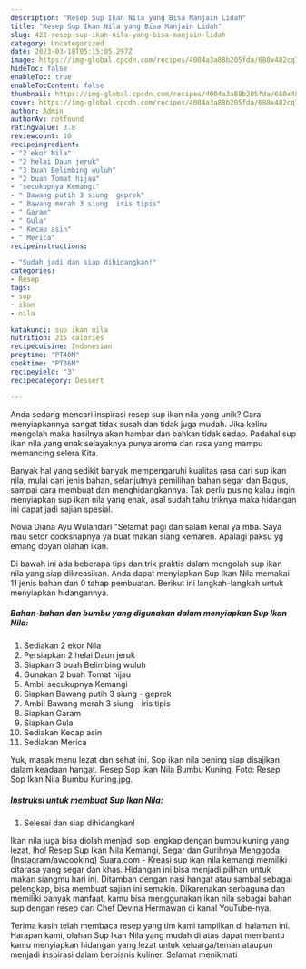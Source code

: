 ```yaml
---
description: "Resep Sup Ikan Nila yang Bisa Manjain Lidah"
title: "Resep Sup Ikan Nila yang Bisa Manjain Lidah"
slug: 422-resep-sup-ikan-nila-yang-bisa-manjain-lidah
category: Uncategorized
date: 2023-03-18T05:15:05.297Z
image: https://img-global.cpcdn.com/recipes/4004a3a88b205fda/680x482cq70/sup-ikan-nila-foto-resep-utama.jpg
hideToc: false
enableToc: true
enableTocContent: false
thumbnail: https://img-global.cpcdn.com/recipes/4004a3a88b205fda/680x482cq70/sup-ikan-nila-foto-resep-utama.jpg
cover: https://img-global.cpcdn.com/recipes/4004a3a88b205fda/680x482cq70/sup-ikan-nila-foto-resep-utama.jpg
author: Admin
authorAv: notfound
ratingvalue: 3.8
reviewcount: 10
recipeingredient:
- "2 ekor Nila"
- "2 helai Daun jeruk"
- "3 buah Belimbing wuluh"
- "2 buah Tomat hijau"
- "secukupnya Kemangi"
- " Bawang putih 3 siung  geprek"
- " Bawang merah 3 siung  iris tipis"
- " Garam"
- " Gula"
- " Kecap asin"
- " Merica"
recipeinstructions:

- "Sudah jadi dan siap dihidangkan!"
categories:
- Resep
tags:
- sup
- ikan
- nila

katakunci: sup ikan nila 
nutrition: 215 calories
recipecuisine: Indonesian
preptime: "PT40M"
cooktime: "PT36M"
recipeyield: "3"
recipecategory: Dessert

---
```





Anda sedang mencari inspirasi resep sup ikan nila yang unik? Cara menyiapkannya sangat tidak susah dan tidak juga mudah. Jika keliru mengolah maka hasilnya akan hambar dan bahkan tidak sedap. Padahal sup ikan nila yang enak selayaknya punya aroma dan rasa yang mampu memancing selera Kita.





Banyak hal yang sedikit banyak mempengaruhi kualitas rasa dari sup ikan nila, mulai dari jenis bahan, selanjutnya pemilihan bahan segar dan Bagus, sampai cara membuat dan menghidangkannya. Tak perlu pusing kalau ingin menyiapkan sup ikan nila yang enak,      asal sudah tahu triknya maka hidangan ini dapat jadi sajian spesial.














Novia Diana Ayu Wulandari &#34;Selamat pagi dan salam kenal ya mba. Saya mau setor cooksnapnya ya buat makan siang kemaren. Apalagi paksu yg emang doyan olahan ikan.






Di bawah ini ada beberapa tips dan trik praktis dalam mengolah sup ikan nila yang siap dikreasikan. Anda dapat menyiapkan Sup Ikan Nila memakai 11 jenis bahan dan 0 tahap pembuatan. Berikut ini langkah-langkah untuk menyiapkan hidangannya.

<!--inarticleads1-->

##### Bahan-bahan dan bumbu yang digunakan dalam menyiapkan Sup Ikan Nila:

1. Sediakan 2 ekor Nila
1. Persiapkan 2 helai Daun jeruk
1. Siapkan 3 buah Belimbing wuluh
1. Gunakan 2 buah Tomat hijau
1. Ambil secukupnya Kemangi
1. Siapkan  Bawang putih 3 siung - geprek
1. Ambil  Bawang merah 3 siung - iris tipis
1. Siapkan  Garam
1. Siapkan  Gula
1. Sediakan  Kecap asin
1. Sediakan  Merica


Yuk, masak menu lezat dan sehat ini. Sop ikan nila bening siap disajikan dalam keadaan hangat. Resep Sop Ikan Nila Bumbu Kuning. Foto: Resep Sop Ikan Nila Bumbu Kuning.jpg. 

<!--inarticleads2-->

##### Instruksi untuk membuat Sup Ikan Nila:


1. Selesai dan siap dihidangkan!

Ikan nila juga bisa diolah menjadi sop lengkap dengan bumbu kuning yang lezat, lho! Resep Sup Ikan Nila Kemangi, Segar dan Gurihnya Menggoda (Instagram/awcooking) Suara.com - Kreasi sup ikan nila kemangi memiliki citarasa yang segar dan khas. Hidangan ini bisa menjadi pilihan untuk makan siangmu hari ini. Ditambah dengan nasi hangat atau sambal sebagai pelengkap, bisa membuat sajian ini semakin. Dikarenakan serbaguna dan memiliki banyak manfaat, kamu bisa menggunakan ikan nila sebagai bahan sup dengan resep dari Chef Devina Hermawan di kanal YouTube-nya. 

Terima kasih telah membaca resep yang tim kami tampilkan di halaman ini. Harapan kami, olahan Sup Ikan Nila yang mudah di atas dapat membantu kamu menyiapkan hidangan yang lezat untuk keluarga/teman ataupun menjadi inspirasi dalam berbisnis kuliner. Selamat menikmati
